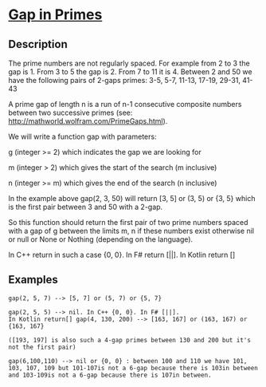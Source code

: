 # [Gap in Primes](https://www.codewars.com/kata/gap-in-primes)

## Description

The prime numbers are not regularly spaced. For example from 2 to 3 the gap is 1. From 3 to 5 the gap is 2. From 7 to 11 it is 4. Between 2 and 50 we have the following pairs of 2-gaps primes: 3-5, 5-7, 11-13, 17-19, 29-31, 41-43

A prime gap of length n is a run of n-1 consecutive composite numbers between two successive primes (see: http://mathworld.wolfram.com/PrimeGaps.html).

We will write a function gap with parameters:

g (integer >= 2) which indicates the gap we are looking for

m (integer > 2) which gives the start of the search (m inclusive)

n (integer >= m) which gives the end of the search (n inclusive)

In the example above gap(2, 3, 50) will return [3, 5] or (3, 5) or {3, 5} which is the first pair between 3 and 50 with a 2-gap.

So this function should return the first pair of two prime numbers spaced with a gap of g between the limits m, n if these numbers exist otherwise nil or null or None or Nothing (depending on the language).

In C++ return in such a case {0, 0}. In F# return [||]. In Kotlin return []

## Examples

```
gap(2, 5, 7) --> [5, 7] or (5, 7) or {5, 7}

gap(2, 5, 5) --> nil. In C++ {0, 0}. In F# [||].
In Kotlin return[] gap(4, 130, 200) --> [163, 167] or (163, 167) or {163, 167}

([193, 197] is also such a 4-gap primes between 130 and 200 but it's not the first pair)

gap(6,100,110) --> nil or {0, 0} : between 100 and 110 we have 101, 103, 107, 109 but 101-107is not a 6-gap because there is 103in between and 103-109is not a 6-gap because there is 107in between.
```
